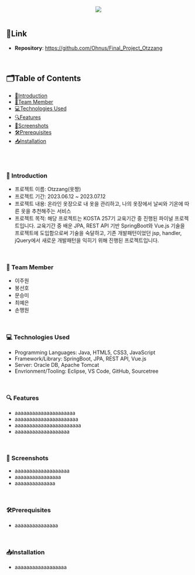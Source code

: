 <br>
<div align="center">
<img src="https://github.com/Ohnus/Final_Project_Otzzang/assets/88930889/91cd377c-c4d2-4090-a29f-4ab1d3354cf8">
</div>
<br>

## 🔗Link
- **Repository**: https://github.com/Ohnus/Final_Project_Otzzang
<br>

## 🗂️Table of Contents
- [👔Introduction](#introduction)
- [🤝Team Member](#team-member)
- [💻Technologies Used](#technologies-used)
- [🔍Features](#features)
- [📸Screenshots](#screenshots)
- [🛠️Prerequisites](#prerequisites)
- [📥Installation](#installation)
<br>

#
### 👔 Introduction
- 프로젝트 이름: Otzzang(옷짱)
- 프로젝트 기간: 2023.06.12 ~ 2023.07.12
- 프로젝트 내용: 온라인 옷장으로 내 옷을 관리하고, 나의 옷장에서 날씨와 기온에 따른 옷을 추천해주는 서비스
- 프로젝트 목적: 해당 프로젝트는 KOSTA 257기 교육기간 중 진행된 파이널 프로젝트입니다. 교육기간 중 배운 JPA, REST API 기반 SpringBoot와 Vue.js 기술을 프로젝트에 도입함으로써 기술을 숙달하고, 기존 개발패턴이었던 jsp, handler, jQuery에서 새로운 개발패턴을 익히기 위해 진행된 프로젝트입니다.
<br>

### 🤝 Team Member
- 이주원
- 봉선호
- 문승미
- 최예은
- 손행원
<br>

### 💻 Technologies Used
- Programming Languages: Java, HTML5, CSS3, JavaScript
- Framework/Library: SpringBoot, JPA, REST API, Vue.js
- Server: Oracle DB, Apache Tomcat
- Envrionment/Tooling: Eclipse, VS Code, GitHub, Sourcetree
<br>

### 🔍 Features
- aaaaaaaaaaaaaaaaaaaaa
- aaaaaaaaaaaaaaaaaaaaaa
- aaaaaaaaaaaaaaaaaaaaaaa
- aaaaaaaaaaaaaaaaaaa
<br>

### 📸 Screenshots
- aaaaaaaaaaaaaaaaaaa
- aaaaaaaaaaaaaaaa
- aaaaaaaaaaaaaa
<br>

### 🛠️Prerequisites
- aaaaaaaaaaaaaaa
<br>

### 📥Installation
- aaaaaaaaaaaaaaaaaa
<br>
